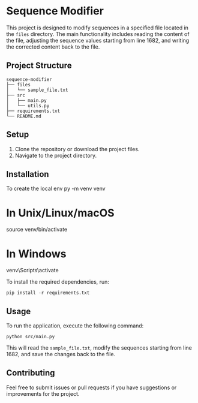 # Sequence Modifier

This project is designed to modify sequences in a specified file located in the `files` directory. The main functionality includes reading the content of the file, adjusting the sequence values starting from line 1682, and writing the corrected content back to the file.

## Project Structure

```
sequence-modifier
├── files
│   └── sample_file.txt
├── src
│   ├── main.py
│   └── utils.py
├── requirements.txt
└── README.md
```

## Setup

1. Clone the repository or download the project files.
2. Navigate to the project directory.

## Installation
To create the local env
py -m venv venv

<!-- Activate the local envrionment -->
# In Unix/Linux/macOS
source venv/bin/activate 
 # In Windows
venv\Scripts\activate

To install the required dependencies, run:

```
pip install -r requirements.txt
```

## Usage

To run the application, execute the following command:

```
python src/main.py
```

This will read the `sample_file.txt`, modify the sequences starting from line 1682, and save the changes back to the file.

## Contributing

Feel free to submit issues or pull requests if you have suggestions or improvements for the project.